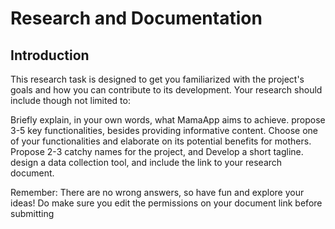 # Research and Documentation

## Introduction
This research task is designed to get you familiarized with the project's goals and how you can contribute to its development. 
Your research should include though not limited to:

Briefly explain, in your own words, what MamaApp aims to achieve.
propose 3-5 key functionalities, besides providing informative content. 
Choose one of your functionalities and elaborate on its potential benefits for mothers.
Propose 2-3 catchy names for the project, and Develop a short tagline.
design a data collection tool, and include the link to your research document.

Remember:
There are no wrong answers, so have fun and explore your ideas!
Do make sure you edit the permissions on your document link before submitting
